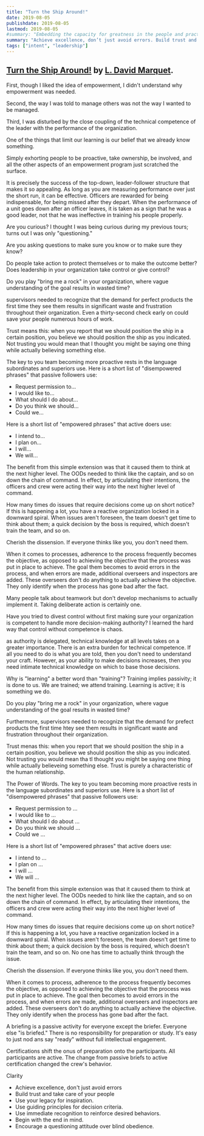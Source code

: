 ```yaml
---
title: "Turn the Ship Around!"
date: 2019-08-05
publishdate: 2019-08-05
lastmod: 2019-08-05
#summary: "Embedding the capacity for greatness in the people and practices of an organization, and decoupling it from the personality of the leader."
summary: "Achieve excellence, don’t just avoid errors. Build trust and take care of your people. Use your legacy for inspiration. Use guiding principles for decision criteria. Use immediate recognition to reinforce desired behaviors. Begin with the end in mind. Encourage a questioning attitude over blind obedience"
tags: ["intent", "leadership"]
---
```

## [Turn the Ship Around!](https://www.goodreads.com/book/show/16158601-turn-the-ship-around) by [L. David Marquet](https://www.davidmarquet.com/).

First, though I liked the idea of empowerment, I didn't understand why empowerment was needed.

Second, the way I was told to manage others was not the way I wanted to be managed.

Third, I was disturbed by the close coupling of the technical competence of the leader with the performance of the organization.

One of the things that limit our learning is our belief that we already know something.

Simply exhorting people to be proactive, take ownership, be involved, and all the other aspects of an empowerment program just scratched the surface.

It is precisely the success of the top-down, leader-follower structure that makes it so appealing. As long as you are measuring performance over just the short run, it can
be effective. Officers are rewarded for being indispensable, for being missed after they depart. When the performance of a unit goes down after an officer leaves, it is
taken as a sign that he was a good leader, not that he was ineffective in training his people properly.

Are you curious? I thought I was being curious during my previous tours; turns out I was only "questioning."

Are you asking questions to make sure you know or to make sure they know?

Do people take action to protect themselves or to make the outcome better? Does leadership in your organization take control or give control?

Do you play "bring me a rock" in your organization, where vague understanding of the goal results in wasted time?

supervisors needed to recognize that the demand for perfect products the first time they see them results in significant waste and frustration throughout their organization.
Even a thirty-second check early on could save your people numerous hours of work.

Trust means this: when you report that we should position the ship in a certain position, you believe we should position the ship as you indicated. Not trusting you would
mean that I thought you might be saying one thing while actually believing something else.

The key to you team becoming more proactive rests in the language subordinates and superiors use. Here is a short list of "disempowered phrases" that passive followers use:

- Request permission to...
- I would like to...
- What should I do about...
- Do you think we should...
- Could we...

Here is a short list of "empowered phrases" that active doers use:

- I intend to...
- I plan on...
- I will...
- We will...

The benefit from this simple extension was that it caused them to think at the next higher level. The OODs needed to think like the captain, and so on down the chain of
command. In effect, by articulating their intentions, the officers and crew were acting their way into the next higher level of command.

How many times do issues that require decisions come up on short notice? If this is happening a lot, you have a reactive organization locked in a downward spiral. When
issues aren't foreseen, the team doesn't get time to think about them; a quick decision by the boss is required, which doesn't train the team, and so on.

Cherish the dissension. If everyone thinks like you, you don't need them.

When it comes to processes, adherence to the process frequently becomes the objective, as opposed to achieving the objective that the process was put in place to achieve.
The goal them becomes to avoid errors in the process, and when errors are made, additional overseers and inspectors are added. These overseers don't do anything to actually
achieve the objective. They only identify when the process has gone bad after the fact.

Many people talk about teamwork but don't develop mechanisms to actually implement it. Taking deliberate action is certainly one.

Have you tried to divest control without first making sure your organization is competent to handle more decision-making authority? I learned the hard way that control
without competence is chaos.

as authority is delegated, technical knowledge at all levels takes on a greater importance. There is an extra burden for technical competence. If all you need to do is what
you are told, then you don't need to understand your craft. However, as your ability to make decisions increases, then you need intimate technical knowledge on which to base
those decisions.

Why is "learning" a better word than "training"? Training implies passivity; it is done to us. We are trained; we attend training. Learning is active; it is something we do.

Do you play "bring me a rock" in your organization, where vague understanding of the goal results in wasted time?

Furthermore, supervisors needed to recognize that the demand for prefect products the first time htey see them results in significant waste and frustration throughout their
organization.

Trust menas this: when you report that we should position the ship in a certain position, you believe we should position the ship as you indicated. Not trusting you would
mean tha tI thought you might be saying one thing while actually believeing something else. Trust is purely a characteristic of the human relationship.

The Power of Words. The key to you team becoming more proactive rests in the language subordinates and superiors use. Here is a short list of "disempowered phrases" that
passive followers use:

- Request permission to ...
- I would like to ...
- What should I do about ...
- Do you think we should ...
- Could we ...

Here is a short list of "empowered phrases" that active doers use:

- I intend to ...
- I plan on ...
- I will ...
- We will ...

The benefit from this simple extension was that it caused them to think at the next higher level. The OODs needed to hink like the captain, and so on down the chain of
command. In effect, by articulating their intentions, the officers and crew were acting their way into the next higher level of command.

How many times do issues that require decisions come up on short notice? If this is happening a lot, you have a reactive organization locked in a downward spiral. When
issues aren't foreseen, the team doesn't get time to think about them; a quick decision by the boss is required, which doesn't train the team, and so on. No one has time to
actually think through the issue.

Cherish the dissension. If everyone thinks like you, you don't need them.

When it comes to process, adherence to the process frequently becomes the objective, as opposed to achieving the objective that the process was put in place to achieve. The
goal then becomes to avoid errors in the process, and when errors are made, additional overseers and inspectors are added. These overseers don't do anything to actually
achieve the objective. They only identify when the process has gone bad after the fact.

A briefing is a passive activity for everyone except the briefer. Everyone else "is briefed." There is no responsibility for preparation or study. It's easy to just nod ans
say "ready" without full intellectual engagement.

Certifications shift the onus of preparation onto the participants. All participants are active. The change from passive briefs to active certification changed the crew's
behavior.

Clarity

- Achieve excellence, don't just avoid errors
- Build trust and take care of your people
- Use your legacy for inspiration.
- Use guiding principles for decision criteria.
- Use immediate recognition to reinforce desired behaviors.
- Begin with the end in mind.
- Encourage a questioning attitude over blind obedience.
